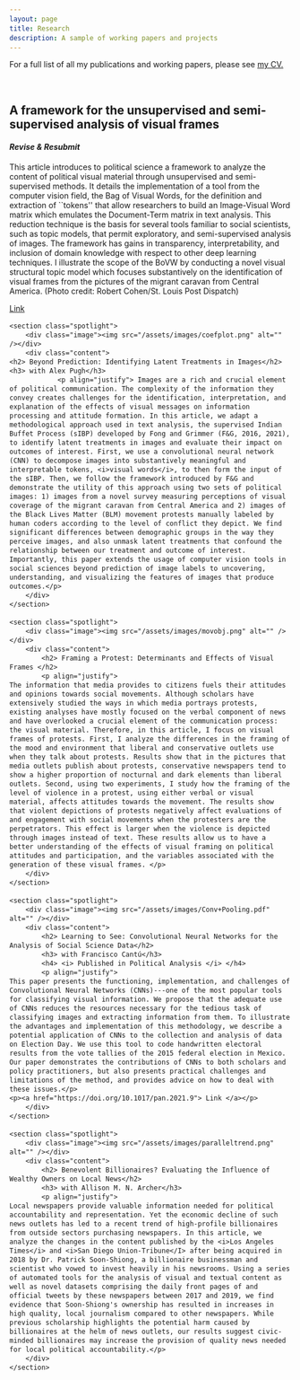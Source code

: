 ```yaml
---
layout: page
title: Research
description: A sample of working papers and projects
---
```

<p>For a full list of all my publications and working papers, please see <a href="/02cv" class="link">my CV.</a></p>
<section>
<section class="spotlight">
		<div class="image"><img src="/assets/images/ferguson10_kp.jpg" alt="" /></div>
		<div class="content">
			<h2>A framework for the unsupervised and semi-supervised analysis of visual frames</h2>
			<h4> <i> Revise & Resubmit </i> </h4>
			<p> This article introduces to political science a framework to analyze the content of political visual material through unsupervised and semi-supervised methods. It details the implementation of a tool from the computer vision field, the Bag of Visual Words, for the definition and extraction of ``tokens'' that allow researchers to build an Image-Visual Word matrix which emulates the Document-Term matrix in text analysis. This reduction technique is the basis for several tools familiar to social scientists, such as topic models, that permit exploratory, and semi-supervised analysis of images. The framework has gains in transparency, interpretability, and inclusion of domain knowledge with respect to other deep learning techniques. I illustrate the scope of the BoVW by conducting a novel visual structural topic model which focuses substantively on the identification of visual frames from the pictures of the migrant caravan from Central America. <span style="color: ##DCDCDC">(Photo credit: Robert Cohen/St. Louis Post Dispatch)</span></p>
		<p><a href="https://www.dropbox.com/s/otps2cqpqtqb3js/PA_BoVW_main_V4_RnR.pdf?dl=0"> Link </a></p>
		</div>
	</section>

	<section class="spotlight">
		<div class="image"><img src="/assets/images/coefplot.png" alt="" /></div>
		<div class="content">
	<h2> Beyond Prediction: Identifying Latent Treatments in Images</h2>
	<h3> with Alex Pugh</h3>
				<p align="justify"> Images are a rich and crucial element of political communication. The complexity of the information they convey creates challenges for the identification, interpretation, and explanation of the effects of visual messages on information processing and attitude formation. In this article, we adapt a methodological approach used in text analysis, the supervised Indian Buffet Process (sIBP) developed by Fong and Grimmer (F&G, 2016, 2021), to identify latent treatments in images and evaluate their impact on outcomes of interest. First, we use a convolutional neural network (CNN) to decompose images into substantively meaningful and interpretable tokens, <i>visual words</i>, to then form the input of the sIBP. Then, we follow the framework introduced by F&G and  demonstrate the utility of this approach using two sets of political images: 1) images from a novel survey measuring perceptions of visual coverage of the migrant caravan from Central America and 2) images of the Black Lives Matter (BLM) movement protests manually labeled by human coders according to the level of conflict they depict. We find significant differences between demographic groups in the way they perceive images, and also unmask latent treatments that confound the relationship between our treatment and outcome of interest. Importantly, this paper extends the usage of computer vision tools in social sciences beyond prediction of image labels to uncovering, understanding, and visualizing the features of images that produce outcomes.</p>
		</div>
	</section>
	
	<section class="spotlight">
		<div class="image"><img src="/assets/images/movobj.png" alt="" /></div>
		<div class="content">
			<h2> Framing a Protest: Determinants and Effects of Visual Frames </h2>
			<p align="justify">
	The information that media provides to citizens fuels their attitudes and opinions towards social movements. Although scholars have extensively studied the ways in which media portrays protests, existing analyses have mostly focused on the verbal component of news and have overlooked a crucial element of the communication process: the visual material. Therefore, in this article, I focus on visual frames of protests. First, I analyze the differences in the framing of the mood and environment that liberal and conservative outlets use when they talk about protests. Results show that in the pictures that media outlets publish about protests, conservative newspapers tend to show a higher proportion of nocturnal and dark elements than liberal outlets. Second, using two experiments, I study how the framing of the level of violence in a protest, using either verbal or visual material, affects attitudes towards the movement. The results show that violent depictions of protests negatively affect evaluations of and engagement with social movements when the protesters are the perpetrators. This effect is larger when the violence is depicted through images instead of text. These results allow us to have a better understanding of the effects of visual framing on political attitudes and participation, and the variables associated with the generation of these visual frames. </p>
		</div>
	</section>
	
	<section class="spotlight">
		<div class="image"><img src="/assets/images/Conv+Pooling.pdf" alt="" /></div>
		<div class="content">
			<h2> Learning to See: Convolutional Neural Networks for the Analysis of Social Science Data</h2>
			<h3> with Francisco Cantú</h3>
			<h4> <i> Published in Political Analysis </i> </h4>
			<p align="justify">
	This paper presents the functioning, implementation, and challenges of Convolutional Neural Networks (CNNs)---one of the most popular tools for classifying visual information. We propose that the adequate use of CNNs reduces the resources necessary for the tedious task of classifying images and extracting information from them. To illustrate the advantages and implementation of this methodology, we describe a potential application of CNNs to the collection and analysis of data on Election Day. We use this tool to code handwritten electoral results from the vote tallies of the 2015 federal election in Mexico. Our paper demonstrates the contributions of CNNs to both scholars and policy practitioners, but also presents practical challenges and limitations of the method, and provides advice on how to deal with these issues.</p>
	<p><a href="https://doi.org/10.1017/pan.2021.9"> Link </a></p>
		</div>
	</section>
	
	<section class="spotlight">
		<div class="image"><img src="/assets/images/paralleltrend.png" alt="" /></div>
		<div class="content">
			<h2> Benevolent Billionaires? Evaluating the Influence of Wealthy Owners on Local News</h2>
			<h3> with Allison M. N. Archer</h3>
			<p align="justify">
	Local newspapers provide valuable information needed for political accountability and representation. Yet the economic decline of such news outlets has led to a recent trend of high-profile billionaires from outside sectors purchasing newspapers. In this article, we analyze the changes in the content published by the <i>Los Angeles Times</i> and <i>San Diego Union-Tribune</I> after being acquired in 2018 by Dr. Patrick Soon-Shiong, a billionaire businessman and scientist who vowed to invest heavily in his newsrooms. Using a series of automated tools for the analysis of visual and textual content as well as novel datasets comprising the daily front pages of and official tweets by these newspapers between 2017 and 2019, we find evidence that Soon-Shiong's ownership has resulted in increases in high quality, local journalism compared to other newspapers. While previous scholarship highlights the potential harm caused by billionaires at the helm of news outlets, our results suggest civic-minded billionaires may increase the provision of quality news needed for local political accountability.</p>
		</div>
	</section>
</section>

